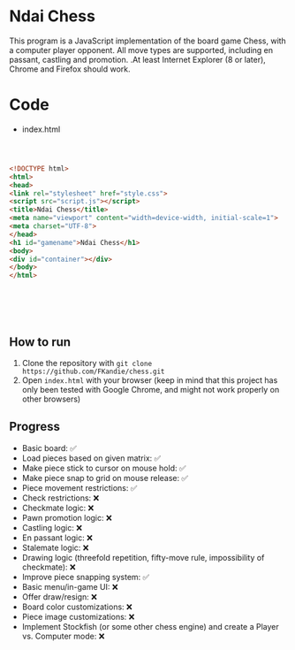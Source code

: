 # Ndai Chess 
This program is a JavaScript implementation of the board game Chess, with a computer player opponent. All move types are supported, including en passant, castling and promotion.
.At least Internet Explorer (8 or later), Chrome and Firefox should work.

# Code
- index.html
```HTML



<!DOCTYPE html>
<html>
<head>
<link rel="stylesheet" href="style.css">
<script src="script.js"></script>
<title>Ndai Chess</title>
<meta name="viewport" content="width=device-width, initial-scale=1">
<meta charset="UTF-8">
</head>
<h1 id="gamename">Ndai Chess</h1>
<body>
<div id="container"></div>
</body>
</html>







```

## How to run

1. Clone the repository with `git clone https://github.com/FKandie/chess.git`
2. Open `index.html` with your browser (keep in mind that this project has only been tested with Google Chrome, and might not work properly on other browsers)

## Progress

- Basic board: :white_check_mark: 
- Load pieces based on given matrix: :white_check_mark: 
- Make piece stick to cursor on mouse hold: :white_check_mark:
- Make piece snap to grid on mouse release: :white_check_mark:
- Piece movement restrictions: :white_check_mark:
- Check restrictions: :x:
- Checkmate logic: :x:
- Pawn promotion logic: :x:
- Castling logic: :x:
- En passant logic: :x:
- Stalemate logic: :x:
- Drawing logic (threefold repetition, fifty-move rule, impossibility of checkmate): :x:
- Improve piece snapping system: :white_check_mark:
- Basic menu/in-game UI: :x:
- Offer draw/resign: :x:
- Board color customizations: :x:
- Piece image customizations: :x:
- Implement Stockfish (or some other chess engine) and create a Player vs. Computer mode: :x:
